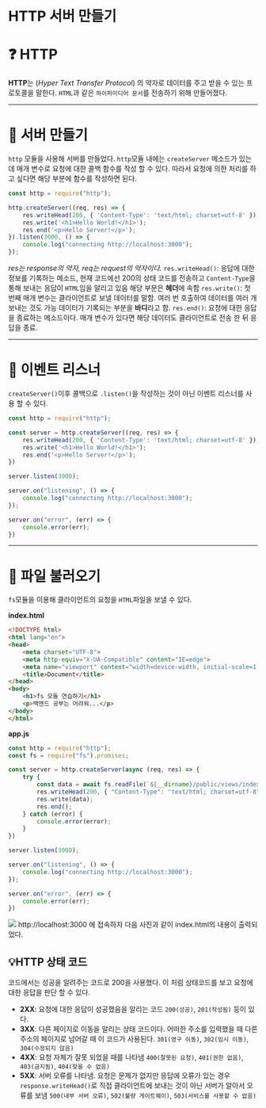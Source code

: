 # HTTP 서버 만들기
# ❓ HTTP
**HTTP**는 (_Hyper Text Transfer Protocol_) 의 약자로 데이터를 주고 받을 수 있는 프로토콜을 말한다. `HTML`과 같은 `하이퍼미디어 문서`를 전송하기 위해 만들어졌다.

---
# 📌 서버 만들기
`http` 모듈을 사용해 서버를 만들었다. `http`모듈 내에는 `createServer` 메소드가 있는데 매개 변수로 요청에 대한 콜백 함수를 작성 할 수 있다. 따라서 요청에 의한 처리를 하고 싶다면 해당 부분에 함수를 작성하면 된다.

```js
const http = require("http");

http.createServer((req, res) => {
    res.writeHead(200, { 'Content-Type': 'text/html; charset=utf-8' });
    res.write('<h1>Hello World!</h1>');
    res.end('<p>Hello Server!</p>');
}).listen(3000, () => {
    console.log("connecting http://localhost:3000");
});
```
_res는 response의 약자, req는 request의 약자이다._
`res.writeHead()`: 응답에 대한 정보를 기록하는 메소드, 현재 코드에선 200의 상태 코드를 전송하고 `Content-Type`을 통해 보내는 응답이 `HTML`임을 알리고 있음 해당 부분은 **헤더**에 속함
`res.write()`: 첫 번째 매개 변수는 클라이언트로 보낼 데이터를 말함. 여러 번 호출하여 데이터를 여러 개 보내는 것도 가능 데이터가 기록되는 부분을 **바디**라고 함.
`res.end()`: 요청에 대한 응답을 종료하는 메소드이다. 매개 변수가 있다면 해당 데이터도 클라이언트로 전송 한 뒤 응답을 종료.

---
# 📌 이벤트 리스너
`createServer()`이후 콜백으로 `.listen()`을 작성하는 것이 아닌 이벤트 리스너를 사용 할 수 있다.
```js
const http = require("http");

const server = http.createServer((req, res) => {
    res.writeHead(200, { 'Content-Type': 'text/html; charset=utf-8' });
    res.write('<h1>Hello World!</h1>');
    res.end('<p>Hello Server!</p>');
})

server.listen(3000);

server.on("listening", () => {
    console.log("connecting http://localhost:3000");
});

server.on("error", (err) => {
    console.error(err);
})
```
---
# 📌 파일 불러오기
`fs`모듈을 이용해 클라이언트의 요청을 `HTML`파일을 보낼 수 있다.

**index.html**
```html
<!DOCTYPE html>
<html lang="en">
<head>
    <meta charset="UTF-8">
    <meta http-equiv="X-UA-Compatible" content="IE=edge">
    <meta name="viewport" content="width=device-width, initial-scale=1.0">
    <title>Document</title>
</head>
<body>
    <h1>fs 모듈 연습하기</h1>
    <p>백엔드 공부는 어려워...</p>
</body>
</html>
```
**app.js**
```js
const http = require("http");
const fs = require("fs").promises;

const server = http.createServer(async (req, res) => {
    try {
        const data = await fs.readFile(`${__dirname}/public/views/index.html`);
        res.writeHead(200, { "Content-Type": "text/html; charset=utf-8" });
        res.write(data);
        res.end();
    } catch (error) {
        console.error(error);
    }
})

server.listen(3000);

server.on("listening", () => {
    console.log("connecting http://localhost:3000");
});

server.on("error", (err) => {
    console.error(err);
})
```

![](https://velog.velcdn.com/images/chr1s0/post/d87442c0-175d-4974-a1e8-625dea237c50/image.png)
http://localhost:3000 에 접속하자 다음 사진과 같이 index.html의 내용이 출력되었다.

## 💡HTTP 상태 코드
코드에서는 성공을 알려주는 코드로 200을 사용했다. 이 처럼 상태코드를 보고 요청에 대한 응답을 판단 할 수 있다.
+ **2XX**: 요청에 대한 응답이 성공했음을 알리는 코드 `200(성공)`, `201(작성됨)` 등이 있다.
+ **3XX**: 다른 페이지로 이동을 알리는 상태 코드이다. 어떠한 주소를 입력했을 때 다른 주소의 페이지로 넘어갈 때 이 코드가 사용된다. `301(영구 이동)`, `302(임시 이동)`, `304(수정되지 않음)`
+ **4XX**: 요청 자체가 잘못 되었을 때를 나타냄 `400(잘못된 요청)`, `401(권한 없음)`, `403(금지됨)`, `404(찾을 수 없음)`
+ **5XX**: 서버 오류를 나타냄. 요청은 문제가 없지만 응답에 오류가 있는 경우 `response.writeHead()`로 직접 클라이언트에 보내는 것이 아닌 서버가 알아서 오류를 보냄 `500(내부 서버 오류)`, `502(불량 게이트웨이)`, `503(서비스를 사용할 수 없음)`